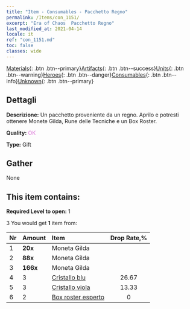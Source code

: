 ```yaml
---
title: "Item - Consumables - Pacchetto Regno"
permalink: /Items/con_1151/
excerpt: "Era of Chaos  Pacchetto Regno"
last_modified_at: 2021-04-14
locale: it
ref: "con_1151.md"
toc: false
classes: wide
---
```

 [Materials](/it/Items/){: .btn .btn--primary}[Artifacts](/it/Items/Artifacts/){: .btn .btn--success}[Units](/it/Items/Units/){: .btn .btn--warning}[Heroes](/it/Items/Heroes/){: .btn .btn--danger}[Consumables](/it/Items/Consumables/){: .btn .btn--info}[Unknown](/it/Items/Unknown/){: .btn .btn--primary}

## Dettagli
 **Descrizione:** Un pacchetto proveniente da un regno. Aprilo e potresti ottenere Monete Gilda, Rune delle Tecniche e un Box Roster.

 **Quality:** <span style="color: #DA70D6">OK</span>

 **Type:** Gift

## Gather

  None

## This item contains:

 **Required Level to open:** 1

 3 You would get **1** item  from:

  | Nr | Amount |     Item    | Drop Rate,% |
  |:---|:-------|:------------|:---------:|
  | 1 |  **20x** | Moneta Gilda |  | 26.67 | 
  | 2 |  **88x** | Moneta Gilda |  | 20 | 
  | 3 |  **166x** | Moneta Gilda |  | 13.33 | 
  | 4 | 3 | [Cristallo blu](/it/Items/con_716/) | 26.67 | 
  | 5 | 3 | [Cristallo viola](/it/Items/con_720/) | 13.33 | 
  | 6 | 2 | [Box roster esperto](/it/Items/con_776/) | 0 | 
